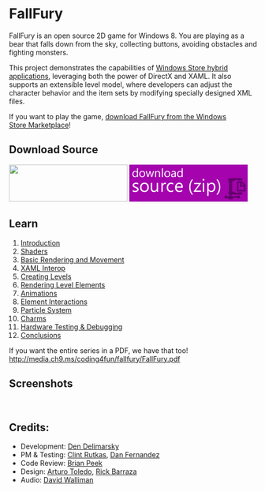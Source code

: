 # FallFury

<p>FallFury is an open source 2D game for Windows 8. You are playing as a bear that falls down from the sky, collecting buttons, avoiding obstacles and fighting monsters.</p>
<p>This project demonstrates the capabilities of <a href="http://msdn.microsoft.com/en-us/library/windows/apps/hh825871.aspx">
Windows Store hybrid applications</a>, leveraging both the power of DirectX and XAML. It also supports an extensible level model, where developers can adjust the character behavior and the item sets by modifying specially designed XML files.</p>
<p>If you want to play the game, <a href="http://apps.microsoft.com/windows/en-us/app/c4f-fallfury/e23c36da-1a5e-4389-bcfc-ea388afc4746">
download FallFury from the Windows Store&nbsp;Marketplace</a>!</p>
<h2>Download Source</h2>
<p><a href="https://fallfury.codeplex.com/releases/" target="_blank"><img src="http://www.codeplex.com/Download?ProjectName=fallfury&DownloadId=599304" alt="" width="240" height="75"></a>
<a href="http://fallfury.codeplex.com/SourceControl/list/changesets" target="_blank">
<img src="static/home_download_source.png" alt="" width="240" height="75"></a></p>
<h2>Learn</h2>
<ol>
<li><a href="http://channel9.msdn.com/coding4fun/articles/Fall-Fury-Part-1-Introduction">Introduction
</a></li><li><a href="http://channel9.msdn.com/coding4fun/articles/Fall-Fury-Part-2-Shaders">Shaders</a>
</li><li><a href="http://channel9.msdn.com/coding4fun/articles/Fall-Fury-Part-3-Basic-Rendering-and-Movement">Basic Rendering and Movement</a>
</li><li><a href="http://channel9.msdn.com/coding4fun/articles/Fall-Fury-Part-4-XAML-Interop">XAML Interop</a>
</li><li><a href="http://channel9.msdn.com/coding4fun/articles/Fall-Fury-Part-5-Creating-Levels">Creating Levels</a>
</li><li><a href="http://channel9.msdn.com/coding4fun/articles/Fall-Fury-Part-6-Rendering-Level-Elements">Rendering Level Elements</a>
</li><li><a href="http://channel9.msdn.com/coding4fun/articles/Fall-Fury-Part-7-Animations">Animations</a>
</li><li><a href="http://channel9.msdn.com/coding4fun/articles/Fall-Fury-Part-8-Element-Interaction">Element Interactions</a>
</li><li><a href="http://channel9.msdn.com/coding4fun/articles/Fall-Fury-Part-9-Particle-System">Particle System</a>
</li><li><a href="http://channel9.msdn.com/coding4fun/articles/Fall-Fury-Part-10-Charms">Charms</a>
</li><li><a href="http://channel9.msdn.com/coding4fun/articles/Fall-Fury-Part-11-Hardware-Testing--Debugging">Hardware Testing &amp;&nbsp;Debugging</a>
</li><li><a href="http://channel9.msdn.com/coding4fun/articles/Fall-Fury-Part-12-Conclusions">Conclusions</a>
</li></ol>
<p>If you want the entire series in a PDF, we have that too! <a href="http://media.ch9.ms/coding4fun/fallfury/FallFury.pdf">
http://media.ch9.ms/coding4fun/fallfury/FallFury.pdf</a></p>
<h2>Screenshots</h2>
<p><img src="http://download-codeplex.sec.s-msft.com/Download?ProjectName=fallfury&DownloadId=611457" alt="" width="300">&nbsp;<img src="http://download-codeplex.sec.s-msft.com/Download?ProjectName=fallfury&DownloadId=611458" alt="" width="300"></p>
<h2>Credits:</h2>
<ul>
<li>Development: <a href="https://twitter.com/denniscode">Den Delimarsky</a> </li><li>PM &amp; Testing: <a href="https://twitter.com/clintrutkas">Clint Rutkas</a>,
<a href="https://twitter.com/danielfe">Dan Fernandez</a> </li><li>Code Review: <a href="https://twitter.com/brianpeek">Brian Peek</a> </li><li>Design: <a href="http://www.toledo2.com/">Arturo Toledo</a>, <a href="https://twitter.com/rickbarraza">
Rick Barraza</a> </li><li>Audio: <a href="http://davidwallimann.com/">David Walliman</a> </li></ul>
<p><a href="http://coding4fun.com/" target="_blank"><img src="http://www.codeplex.com/Download?ProjectName=fallfury&DownloadId=598852" alt=""></a></p>
</div><div class="ClearBoth"></div>